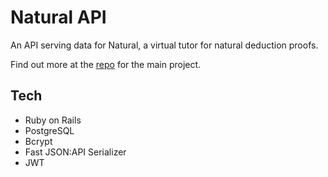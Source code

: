 # Natural API

An API serving data for Natural, a virtual tutor for natural deduction proofs.

Find out more at the [repo](https://github.com/iangrubb/Natural) for the main project.

## Tech

* Ruby on Rails
* PostgreSQL
* Bcrypt
* Fast JSON:API Serializer
* JWT
